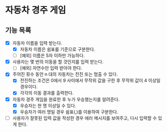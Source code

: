 # 자동차 경주 게임

## 기능 목록

- [x] 자동차 이름을 입력 받는다.
  - [x] 자동차 이름은 쉼표를 기준으로 구분한다.
  - [ ] [예외] 이름은 5자 이하만 가능하다.
- [x] 사용자는 몇 번의 이동을 할 것인지를 입력 받는다.
  - [ ] [예외] 자연수만 입력 받아야 한다.
- [x] 주어진 횟수 동안 n 대의 자동차는 전진 또는 멈출 수 있다.
  - [x] 전진하는 조건은 0에서 9 사이에서 무작위 값을 구한 후 무작위 값이 4 이상일 경우이다.
  - [x] 각각의 이동 결과를 출력한다.
- [x] 자동차 경주 게임을 완료한 후 누가 우승했는지를 알려준다.
  - [x] 우승자는 한 명 이상일 수 있다.
  - [x] 우승자가 여러 명일 경우 쉼표(,)를 이용하여 구분한다.
- [ ] 사용자가 잘못된 입력 값을 작성한 경우 에러 메시지를 보여주고, 다시 입력할 수 있게 한다.
